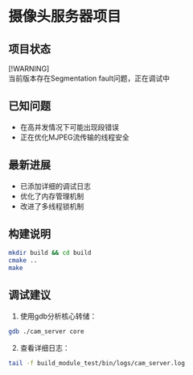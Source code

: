 # 摄像头服务器项目

## 项目状态
[!WARNING]  
当前版本存在Segmentation fault问题，正在调试中

## 已知问题
- 在高并发情况下可能出现段错误
- 正在优化MJPEG流传输的线程安全

## 最新进展
- 已添加详细的调试日志
- 优化了内存管理机制
- 改进了多线程锁机制

## 构建说明
```bash
mkdir build && cd build
cmake ..
make
```

## 调试建议
1. 使用gdb分析核心转储：
```bash
gdb ./cam_server core
```
2. 查看详细日志：
```bash
tail -f build_module_test/bin/logs/cam_server.log
```
